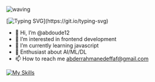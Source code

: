 <div align="left" >
 
 ![waving](https://capsule-render.vercel.app/api?type=waving&height=90&color=gradient)
 
[![Typing SVG](https://readme-typing-svg.herokuapp.com?font=Mouse+Memoirs&size=65&pause=500&color=06CD9C&vCenter=true&width=600&height=70&lines=Abderrahmane+deffaf;a+Web+Developer;)](https://git.io/typing-svg)
 </div>
 
- 👋 Hi, I’m @abdoude12
- 👀 I’m interested in frontend development
- 🌱 I’m currently learning javascript
- 💞️ Enthusiast about AI/ML/DL
- 📫 How to reach me abderrahmanedeffaf@gmail.com

[![My Skills](https://skillicons.dev/icons?i=js,html,css,scss,react,c,figma,ps,ai,pr,ae)](https://skillicons.dev)
